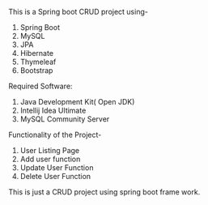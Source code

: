 This is a Spring boot CRUD project using-
1. Spring Boot
2. MySQL
3. JPA
4. Hibernate
5. Thymeleaf
6. Bootstrap

Required Software:
1. Java Development Kit( Open JDK)
2. Intellij Idea Ultimate
3. MySQL Community Server

Functionality of the Project-
1. User Listing Page
2. Add user function
3. Update User Function
4. Delete User Function

This is just a CRUD project using spring boot frame work.
